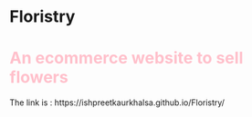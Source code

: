 # Floristry
<h1 style="color:pink;">An ecommerce website to sell flowers</h1>
The link is : https://ishpreetkaurkhalsa.github.io/Floristry/
